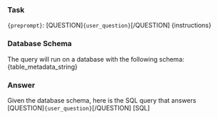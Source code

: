 ### Task
`{preprompt}`: [QUESTION]`{user_question}`[/QUESTION]
{instructions}

### Database Schema
The query will run on a database with the following schema:
{table_metadata_string}

### Answer
Given the database schema, here is the SQL query that answers [QUESTION]`{user_question}`[/QUESTION]
[SQL]
